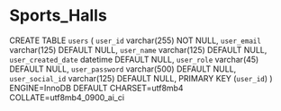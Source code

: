 # Sports_Halls

CREATE TABLE `users` (
`user_id` varchar(255) NOT NULL,
`user_email` varchar(125) DEFAULT NULL,
`user_name` varchar(125) DEFAULT NULL,
`user_created_date` datetime DEFAULT NULL,
`user_role` varchar(45) DEFAULT NULL,
`user_password` varchar(500) DEFAULT NULL,
`user_social_id` varchar(125) DEFAULT NULL,
PRIMARY KEY (`user_id`)
) ENGINE=InnoDB DEFAULT CHARSET=utf8mb4 COLLATE=utf8mb4_0900_ai_ci
